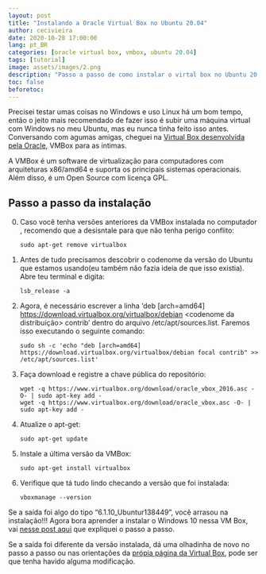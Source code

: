 ```yaml
---
layout: post
title: "Instalando a Oracle Virtual Box no Ubuntu 20.04"
author: cecivieira
date: 2020-10-28 17:00:00
lang: pt_BR
categories: [oracle virtual box, vmbox, ubuntu 20.04]
tags: [tutorial]
image: assets/images/2.png
description: "Passo a passo de como instalar o virtal box no Ubuntu 20.04"
toc: false
beforetoc:
---
```

Precisei testar umas coisas no Windows e uso Linux há um bom tempo, então o jeito mais recomendado de fazer isso é subir uma máquina virtual com Windows no meu Ubuntu, mas eu nunca tinha feito isso antes. Conversando com agumas amigas, cheguei na [Virtual Box desenvolvida pela Oracle](https://www.virtualbox.org/), VMBox para as intimas.

A VMBox é um software de virtualização para computadores com arquiteturas x86/amd64 e suporta os principais sistemas operacionais. Além disso, é um Open Source com licença GPL.

## Passo a passo da instalação

0. Caso você tenha versões anteriores da VMBox instalada no computador , recomendo que a desisntale para que não tenha perigo conflito:

    ```
    sudo apt-get remove virtualbox
    ```
1. Antes de tudo precisamos descobrir o codenome da versão do Ubuntu que estamos usando(eu também não fazia ideia de que isso existia). Abre teu terminal e digita:

    ```
    lsb_release -a
    ```

2. Agora, é necessário escrever a linha ‘deb [arch=amd64] https://download.virtualbox.org/virtualbox/debian <codenome da distribuição> contrib’ dentro do arquivo /etc/apt/sources.list. Faremos isso executando o seguinte comando:

    ```
    sudo sh -c 'echo "deb [arch=amd64] https://download.virtualbox.org/virtualbox/debian focal contrib" >> /etc/apt/sources.list'
    ```

3. Faça download e registre a chave pública do repositório:

    ```
    wget -q https://www.virtualbox.org/download/oracle_vbox_2016.asc -O- | sudo apt-key add -
    wget -q https://www.virtualbox.org/download/oracle_vbox.asc -O- | sudo apt-key add -
    ```

4. Atualize o apt-get:

    ```
    sudo apt-get update
    ```

5. Instale a última versão da VMBox:

    ```
    sudo apt-get install virtualbox
    ```

6. Verifique que tá tudo lindo checando a versão que foi instalada:

    ```
    vboxmanage --version
    ```

Se a saída foi algo do tipo “6.1.10_Ubuntur138449”, você arrasou na instalação!!! Agora bora aprender a instalar o Windows 10 nessa VM Box, vai [nesse post aqui](/configurando-uma-maquina-virtual-e-instalando-windows-10-na-vmbox/) que expliquei o passo a passo.

Se a saída foi diferente da versão instalada, dá uma olhadinha de novo no passo a passo ou nas orientações da [própia página da Virtual Box](https://www.virtualbox.org/wiki/Linux_Downloads), pode ser que tenha havido alguma modificação.